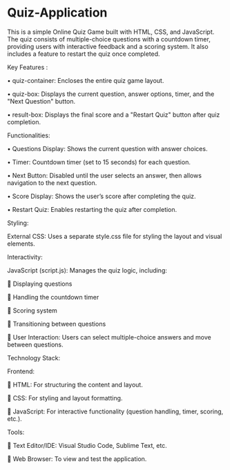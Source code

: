 ﻿# Quiz-Application

This is a simple Online Quiz Game built with HTML, CSS, and JavaScript. The quiz consists of multiple-choice questions with a countdown timer, providing users with interactive feedback and a scoring system. It also includes a feature to restart the quiz once completed.

Key Features :

•	quiz-container: Encloses the entire quiz game layout.

•	quiz-box: Displays the current question, answer options, timer, and the "Next Question" button.

•	result-box: Displays the final score and a "Restart Quiz" button after quiz completion.

Functionalities:

•	Questions Display: Shows the current question with answer choices.

•	Timer: Countdown timer (set to 15 seconds) for each question.

•	Next Button: Disabled until the user selects an answer, then allows navigation to the next question.

•	Score Display: Shows the user’s score after completing the quiz.

•	Restart Quiz: Enables restarting the quiz after completion.

Styling:

External CSS: Uses a separate style.css file for styling the layout and visual elements.

Interactivity:

JavaScript (script.js): Manages the quiz logic, including:

	Displaying questions

	Handling the countdown timer

	Scoring system

	Transitioning between questions

	User Interaction: Users can select multiple-choice answers and move between questions.

Technology Stack:

Frontend:

	HTML: For structuring the content and layout.

	CSS: For styling and layout formatting.

	JavaScript: For interactive functionality (question handling, timer, scoring, etc.).

Tools:

	Text Editor/IDE: Visual Studio Code, Sublime Text, etc.

	Web Browser: To view and test the application.
